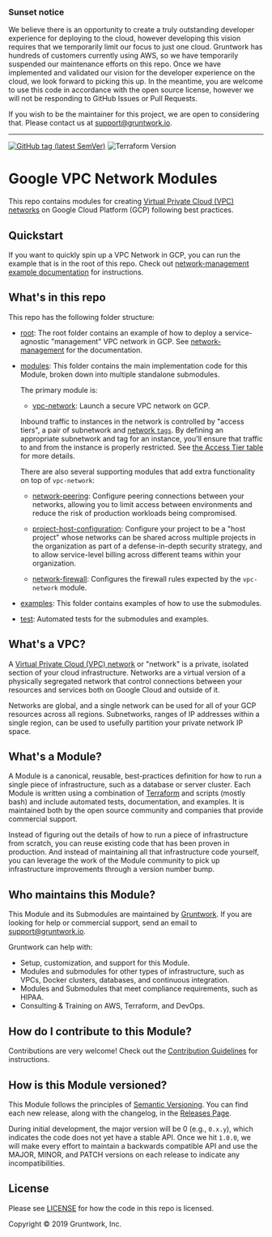 ### Sunset notice

We believe there is an opportunity to create a truly outstanding developer experience for deploying to the cloud, however developing this vision requires that we temporarily limit our focus to just one cloud. Gruntwork has hundreds of customers currently using AWS, so we have temporarily suspended our maintenance efforts on this repo. Once we have implemented and validated our vision for the developer experience on the cloud, we look forward to picking this up. In the meantime, you are welcome to use this code in accordance with the open source license, however we will not be responding to GitHub Issues or Pull Requests.

If you wish to be the maintainer for this project, we are open to considering that. Please contact us at support@gruntwork.io.

---

[![GitHub tag (latest SemVer)](https://img.shields.io/github/tag/tnn-gruntwork-io/terraform-google-network.svg?label=latest)](https://github.com/tnn-gruntwork-io/terraform-google-network/releases/latest)
![Terraform Version](https://img.shields.io/badge/tf-%3E%3D1.0.x-blue.svg)

# Google VPC Network Modules

This repo contains modules for creating [Virtual Private Cloud (VPC) networks](https://cloud.google.com/vpc/docs/vpc) on
Google Cloud Platform (GCP) following best practices.

## Quickstart

If you want to quickly spin up a VPC Network in GCP, you can run the example that is in the root of this repo. Check out
[network-management example documentation](https://github.com/tnn-gruntwork-io/terraform-google-network/blob/master/examples/network-management)
for instructions.

## What's in this repo

This repo has the following folder structure:

- [root](https://github.com/tnn-gruntwork-io/terraform-google-network/tree/master): The root folder contains an example of how
  to deploy a service-agnostic "management" VPC network in GCP. See [network-management](https://github.com/tnn-gruntwork-io/terraform-google-network/blob/master/examples/network-management)
  for the documentation.

- [modules](https://github.com/tnn-gruntwork-io/terraform-google-network/tree/master/modules): This folder contains the
  main implementation code for this Module, broken down into multiple standalone submodules.

  The primary module is:

  - [vpc-network](https://github.com/tnn-gruntwork-io/terraform-google-network/tree/master/modules/vpc-network): Launch a
    secure VPC network on GCP.

  Inbound traffic to instances in the network is controlled by "access tiers", a pair of subnetwork and
  [network `tags`](https://cloud.google.com/vpc/docs/add-remove-network-tags). By defining an appropriate subnetwork
  and tag for an instance, you'll ensure that traffic to and from the instance is properly restricted. See
  [the Access Tier table](https://github.com/tnn-gruntwork-io/terraform-google-network/tree/master/modules/vpc-network#access-tier)
  for more details.

  There are also several supporting modules that add extra functionality on top of `vpc-network`:

  - [network-peering](https://github.com/tnn-gruntwork-io/terraform-google-network/tree/master/modules/network-peering):
    Configure peering connections between your networks, allowing you to limit access between environments and reduce
    the risk of production workloads being compromised.

  - [project-host-configuration](https://github.com/tnn-gruntwork-io/terraform-google-network/tree/master/modules/project-host-configuration):
    Configure your project to be a "host project" whose networks can be shared across multiple projects in the
    organization as part of a defense-in-depth security strategy, and to allow service-level billing across different
    teams within your organization.

  - [network-firewall](https://github.com/tnn-gruntwork-io/terraform-google-network/tree/master/modules/network-firewall):
    Configures the firewall rules expected by the `vpc-network` module.

- [examples](https://github.com/tnn-gruntwork-io/terraform-google-network/tree/master/examples): This folder contains
  examples of how to use the submodules.

- [test](https://github.com/tnn-gruntwork-io/terraform-google-network/tree/master/test): Automated tests for the submodules
  and examples.

## What's a VPC?

A [Virtual Private Cloud (VPC) network](https://cloud.google.com/vpc/docs/vpc) or "network" is a private, isolated
section of your cloud infrastructure. Networks are a virtual version of a physically segregated network that control
connections between your resources and services both on Google Cloud and outside of it.

Networks are global, and a single network can be used for all of your GCP resources across all regions. Subnetworks,
ranges of IP addresses within a single region, can be used to usefully partition your private network IP space.

## What's a Module?

A Module is a canonical, reusable, best-practices definition for how to run a single piece of infrastructure, such
as a database or server cluster. Each Module is written using a combination of [Terraform](https://www.terraform.io/)
and scripts (mostly bash) and include automated tests, documentation, and examples. It is maintained both by the open
source community and companies that provide commercial support.

Instead of figuring out the details of how to run a piece of infrastructure from scratch, you can reuse
existing code that has been proven in production. And instead of maintaining all that infrastructure code yourself,
you can leverage the work of the Module community to pick up infrastructure improvements through
a version number bump.

## Who maintains this Module?

This Module and its Submodules are maintained by [Gruntwork](http://www.gruntwork.io/). If you are looking for help or
commercial support, send an email to
[support@gruntwork.io](mailto:support@gruntwork.io?Subject=GKE%20Module).

Gruntwork can help with:

- Setup, customization, and support for this Module.
- Modules and submodules for other types of infrastructure, such as VPCs, Docker clusters, databases, and continuous
  integration.
- Modules and Submodules that meet compliance requirements, such as HIPAA.
- Consulting & Training on AWS, Terraform, and DevOps.

## How do I contribute to this Module?

Contributions are very welcome! Check out the [Contribution Guidelines](https://github.com/tnn-gruntwork-io/terraform-google-network/blob/master/CONTRIBUTING.md)
for instructions.

## How is this Module versioned?

This Module follows the principles of [Semantic Versioning](http://semver.org/). You can find each new release, along
with the changelog, in the [Releases Page](https://github.com/tnn-gruntwork-io/terraform-google-network/releases).

During initial development, the major version will be 0 (e.g., `0.x.y`), which indicates the code does not yet have a
stable API. Once we hit `1.0.0`, we will make every effort to maintain a backwards compatible API and use the MAJOR,
MINOR, and PATCH versions on each release to indicate any incompatibilities.

## License

Please see [LICENSE](https://github.com/tnn-gruntwork-io/terraform-google-network/blob/master/LICENSE) for how the code in
this repo is licensed.

Copyright &copy; 2019 Gruntwork, Inc.
